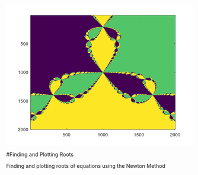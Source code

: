 

![alt text](https://raw.githubusercontent.com/taylorkrn/NewtonMethod/main/Figure.png "My Image")
</p>

#Finding and Plotting Roots

Finding and plotting roots of equations using the Newton Method
